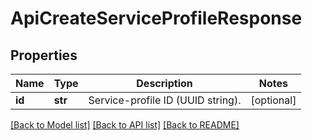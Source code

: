 # ApiCreateServiceProfileResponse

## Properties
Name | Type | Description | Notes
------------ | ------------- | ------------- | -------------
**id** | **str** | Service-profile ID (UUID string). | [optional] 

[[Back to Model list]](../README.md#documentation-for-models) [[Back to API list]](../README.md#documentation-for-api-endpoints) [[Back to README]](../README.md)


